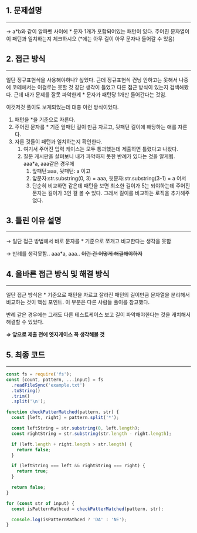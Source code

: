 ## 1. 문제설명

---

→ a*b와 같이 알파벳 사이에 * 문자 1개가 포함되어있는 패턴이 있다. 주어진 문자열이 이 패턴과 일치하는지 체크하시오 (\*에는 아무 길이 아무 문자나 들어갈 수 있음)

## 2. 접근 방식

---

일단 정규표현식을 사용해야하나? 싶었다. 근데 정규표현식 컨닝 안하고는 못해서 나중에 코테에서는 이걸로는 못할 것 같단 생각이 들었고 다른 접근 방식이 있는지 검색해봤다. 근데 내가 문제를 잘못 파악한게 \* 문자가 패턴당 1개만 들어간다는 것임.

이것저것 풀이도 보게되었는데 대충 이런 방식이었다.

1. 패턴을 \*을 기준으로 자른다.
2. 주어진 문자를 \* 기준 앞패턴 길이 만큼 자르고, 뒷패턴 길이에 해당하는 애를 자른다.
3. 자른 것들이 패턴과 일치하는지 확인한다.
   1. 여기서 주어진 입력 케이스는 모두 통과했는데 제출하면 틀렸다고 나왔다.
   2. 질문 게시판을 살펴보니 내가 파악하지 못한 반례가 있다는 것을 알게됨. aaa\*a, aaa같은 경우에
      1. 앞패턴:aaa, 뒷패턴: a 이고
      2. 앞문자:str.substring(0, 3) = aaa, 뒷문자:str.substring(3-1) = a 여서
      3. 단순히 비교하면 같은데 패턴을 보면 최소한 길이가 5는 되야하는데 주어진 문자는 길이가 3인 걸 볼 수 있다. 그래서 길이를 비교하는 로직을 추가해주었다.

## 3. 틀린 이유 설명

---

→ 일단 접근 방법에서 바로 문자를 \* 기준으로 쪼개고 비교한다는 생각을 못함

→ 반례를 생각못함.. aaa\*a, aaa.. ~~이런 건 어떻게 해결해야하지~~

## 4. 올바른 접근 방식 및 해결 방식

---

일단 접근 방식은 \* 기준으로 패턴을 자르고 잘라진 패턴의 길이만큼 문자열을 분리해서 비교하는 것이 핵심 포인트. 이 부분은 다른 사람들 풀이를 참고했다.

반례 같은 경우에는 그래도 다른 테스트케이스 보고 길이 파악해야한다는 것을 캐치해서 해결할 수 있었다.

**⇒ 앞으로 제출 전에 엣지케이스 꼭 생각해볼 것**

## 5. 최종 코드

---

```jsx
const fs = require('fs');
const [count, pattern, ...input] = fs
  .readFileSync('example.txt')
  .toString()
  .trim()
  .split('\n');

function checkPatterMatched(pattern, str) {
  const [left, right] = pattern.split('*');

  const leftString = str.substring(0, left.length);
  const rightString = str.substring(str.length - right.length);

  if (left.length + right.length > str.length) {
    return false;
  }

  if (leftString === left && rightString === right) {
    return true;
  }

  return false;
}

for (const str of input) {
  const isPatternMathced = checkPatterMatched(pattern, str);

  console.log(isPatternMathced ? 'DA' : 'NE');
}
```
